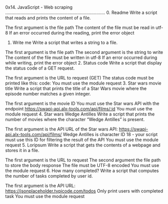 0x14. JavaScript - Web scraping 
...............................................................................
0. Readme 
Write a script that reads and prints the content of a file.

The first argument is the file path
The content of the file must be read in utf-8
If an error occurred during the reading, print the error object 
1. Write me 
Write a script that writes a string to a file.

The first argument is the file path
The second argument is the string to write
The content of the file must be written in utf-8
If an error occurred during while writing, print the error object 
2. Status code 
Write a script that display the status code of a GET request.

The first argument is the URL to request (GET)
The status code must be printed like this: code: <status code>
You must use the module request 
3. Star wars movie title 
Write a script that prints the title of a Star Wars movie where the episode number matches a given integer.

The first argument is the movie ID
You must use the Star wars API with the endpoint https://swapi-api.alx-tools.com/api/films/:id
You must use the module request 
4. Star wars Wedge Antilles 
Write a script that prints the number of movies where the character “Wedge Antilles” is present.

The first argument is the API URL of the Star wars API: https://swapi-api.alx-tools.com/api/films/
Wedge Antilles is character ID 18 - your script must use this ID for filtering the result of the API
You must use the module request 
5. Loripsum 
Write a script that gets the contents of a webpage and stores it in a file.

The first argument is the URL to request
The second argument the file path to store the body response
The file must be UTF-8 encoded
You must use the module request 
6. How many completed? 
Write a script that computes the number of tasks completed by user id.

The first argument is the API URL: https://jsonplaceholder.typicode.com/todos
Only print users with completed task
You must use the module request 
